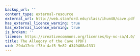 ```yaml
---
backup_url: ''
content_type: external-resource
external_url: http://web.stanford.edu/class/ihum40/cave.pdf
has_external_licence_warning: true
has_external_license_warning: true
is_broken: ''
license: https://creativecommons.org/licenses/by-nc-sa/4.0/
title: The Allegory of the Cave (PDF)
uid: 29da17eb-f73b-4af5-9e82-d349408a1331
---
```

